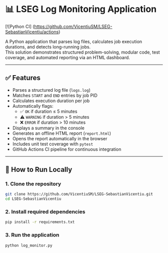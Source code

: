# 📊 LSEG Log Monitoring Application

[![Python CI] (https://github.com/VicentiuSM/LSEG-SebastianVicentiu/actions)

A Python application that parses log files, calculates job execution durations, and detects long-running jobs.  
This solution demonstrates structured problem-solving, modular code, test coverage, and automated reporting via an HTML dashboard.

---

## ✅ Features

- Parses a structured log file (`logs.log`)
- Matches `START` and `END` entries by job PID
- Calculates execution duration per job
- Automatically flags:
    - ✅ `OK` if duration ≤ 5 minutes
    - ⚠️ `WARNING` if duration > 5 minutes
    - ❌ `ERROR` if duration > 10 minutes
- Displays a summary in the console
- Generates an offline HTML report (`report.html`)
- Opens the report automatically in the browser
- Includes unit test coverage with `pytest`
- GitHub Actions CI pipeline for continuous integration

---

## 🚀 How to Run Locally

### 1. Clone the repository
```bash
git clone https://github.com/VicentiuSM/LSEG-SebastianVicentiu.git
cd LSEG-SebastianVicentiu
```
### 2. Install required dependencies
```bash
pip install -r requirements.txt
```
### 3. Run the application
```bash
python log_monitor.py
```
